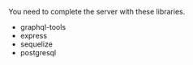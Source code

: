 You need to complete the server with these libraries.

- graphql-tools
- express
- sequelize
- postgresql



